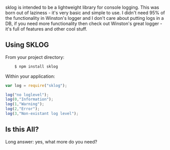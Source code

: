 sklog is intended to be a lightweight library for console logging.  This was born out of laziness - it's very basic and simple to use.  I didn't need 95% of the functionality in Winston's logger and I don't care about putting logs in a DB, if you need more functionality then check out Winston's great logger - it's full of features and other cool stuff.

Using SKLOG
-----------

From your project directory:
```bash
    $ npm install sklog
```

Within your application:
```javascript
var log = require("sklog");

log("no loglevel");
log(0,"Information");
log(1,"Warning");
log(2,"Error");
log(3,"Non-existant log level");
```

Is this All?
------------
Long answer: yes, what more do you need?


